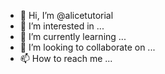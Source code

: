 - 👋 Hi, I’m @alicetutorial
- 👀 I’m interested in ...
- 🌱 I’m currently learning ...
- 💞️ I’m looking to collaborate on ...
- 📫 How to reach me ...

<!---
alicetutorial/alicetutorial is a ✨ special ✨ repository because its `README.md` (this file) appears on your GitHub profile.
You can click the Preview link to take a look at your changes.
--->
